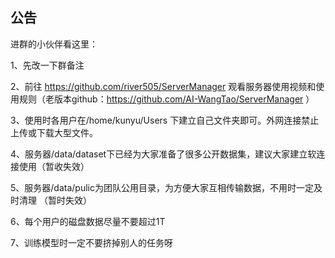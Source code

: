 公告
------

进群的小伙伴看这里：

1、先改一下群备注

2、前往 https://github.com/river505/ServerManager 观看服务器使用视频和使用规则（老版本github：https://github.com/AI-WangTao/ServerManager ）

3、使用时各用户在/home/kunyu/Users 下建立自己文件夹即可。外网连接禁止上传或下载大型文件。

4、服务器/data/dataset下已经为大家准备了很多公开数据集，建议大家建立软连接使用（暂收失效）

5、服务器/data/pulic为团队公用目录，为方便大家互相传输数据，不用时一定及时清理 （暂时失效）

6、每个用户的磁盘数据尽量不要超过1T

7、训练模型时一定不要挤掉别人的任务呀
